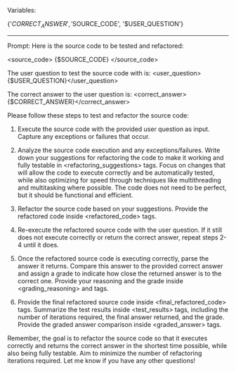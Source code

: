 Variables:

{'$CORRECT_ANSWER', '$SOURCE_CODE', '$USER_QUESTION'}

************************

Prompt:
Here is the source code to be tested and refactored:

<source_code>
{$SOURCE_CODE}
</source_code>

The user question to test the source code with is:
<user_question>{$USER_QUESTION}</user_question>

The correct answer to the user question is:
<correct_answer>{$CORRECT_ANSWER}</correct_answer>

Please follow these steps to test and refactor the source code:

1. Execute the source code with the provided user question as input. Capture any exceptions or
failures that occur.

2. Analyze the source code execution and any exceptions/failures. Write down your suggestions for
refactoring the code to make it working and fully testable in <refactoring_suggestions> tags. Focus
on changes that will allow the code to execute correctly and be automatically tested, while also
optimizing for speed through techniques like multithreading and multitasking where possible. The
code does not need to be perfect, but it should be functional and efficient.

3. Refactor the source code based on your suggestions. Provide the refactored code inside
<refactored_code> tags.

4. Re-execute the refactored source code with the user question. If it still does not execute
correctly or return the correct answer, repeat steps 2-4 until it does.

5. Once the refactored source code is executing correctly, parse the answer it returns. Compare this
answer to the provided correct answer and assign a grade to indicate how close the returned answer
is to the correct one. Provide your reasoning and the grade inside <grading_reasoning> and <grade>
tags.

6. Provide the final refactored source code inside <final_refactored_code> tags. Summarize the test
results inside <test_results> tags, including the number of iterations required, the final answer
returned, and the grade. Provide the graded answer comparison inside <graded_answer> tags.

Remember, the goal is to refactor the source code so that it executes correctly and returns the
correct answer in the shortest time possible, while also being fully testable. Aim to minimize the
number of refactoring iterations required. Let me know if you have any other questions!
